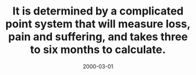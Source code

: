 ---
layout: base.njk
title : 'It is  determined by a complicated point system that will measure loss, pain and suffering, and takes three to six months to calculate.' 
view_title : 'It is  determined by a complicated point system that will measure loss, pain and suffering, and takes three to six months to calculate.' 
year : '2000' 
date : '2000-03-01' 
img_file : '/drawing/itisdeter.png' 
html_file : 'itisdeterm' 
next_html : 'whatstheca.html' 
year_order : '244' 
permalink : "title/{{html_file}}.html"
---